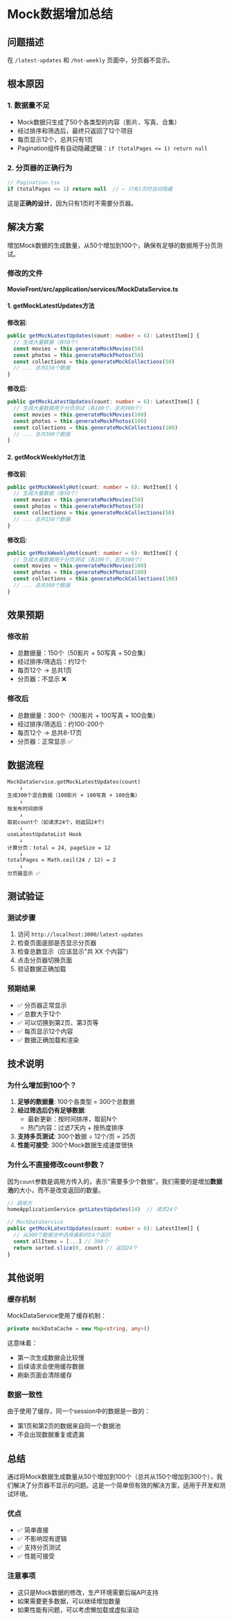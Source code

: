 # Mock数据增加总结

## 问题描述

在 `/latest-updates` 和 `/hot-weekly` 页面中，分页器不显示。

## 根本原因

### 1. 数据量不足
- Mock数据只生成了50个各类型的内容（影片、写真、合集）
- 经过排序和筛选后，最终只返回了12个项目
- 每页显示12个，总共只有1页
- Pagination组件有自动隐藏逻辑：`if (totalPages <= 1) return null`

### 2. 分页器的正确行为
```typescript
// Pagination.tsx
if (totalPages <= 1) return null  // ← 只有1页时自动隐藏
```

这是**正确的设计**，因为只有1页时不需要分页器。

## 解决方案

增加Mock数据的生成数量，从50个增加到100个，确保有足够的数据用于分页测试。

### 修改的文件

**MovieFront/src/application/services/MockDataService.ts**

#### 1. getMockLatestUpdates方法

**修改前**:
```typescript
public getMockLatestUpdates(count: number = 6): LatestItem[] {
  // 生成大量数据（各50个）
  const movies = this.generateMockMovies(50)
  const photos = this.generateMockPhotos(50)
  const collections = this.generateMockCollections(50)
  // ... 总共150个数据
}
```

**修改后**:
```typescript
public getMockLatestUpdates(count: number = 6): LatestItem[] {
  // 生成大量数据用于分页测试（各100个，总共300个）
  const movies = this.generateMockMovies(100)
  const photos = this.generateMockPhotos(100)
  const collections = this.generateMockCollections(100)
  // ... 总共300个数据
}
```

#### 2. getMockWeeklyHot方法

**修改前**:
```typescript
public getMockWeeklyHot(count: number = 6): HotItem[] {
  // 生成大量数据（各50个）
  const movies = this.generateMockMovies(50)
  const photos = this.generateMockPhotos(50)
  const collections = this.generateMockCollections(50)
  // ... 总共150个数据
}
```

**修改后**:
```typescript
public getMockWeeklyHot(count: number = 6): HotItem[] {
  // 生成大量数据用于分页测试（各100个，总共300个）
  const movies = this.generateMockMovies(100)
  const photos = this.generateMockPhotos(100)
  const collections = this.generateMockCollections(100)
  // ... 总共300个数据
}
```

## 效果预期

### 修改前
- 总数据量：150个（50影片 + 50写真 + 50合集）
- 经过排序/筛选后：约12个
- 每页12个 → 总共1页
- 分页器：不显示 ❌

### 修改后
- 总数据量：300个（100影片 + 100写真 + 100合集）
- 经过排序/筛选后：约100-200个
- 每页12个 → 总共8-17页
- 分页器：正常显示 ✅

## 数据流程

```
MockDataService.getMockLatestUpdates(count)
    ↓
生成300个混合数据（100影片 + 100写真 + 100合集）
    ↓
按发布时间排序
    ↓
取前count个（如请求24个，则返回24个）
    ↓
useLatestUpdateList Hook
    ↓
计算分页：total = 24, pageSize = 12
    ↓
totalPages = Math.ceil(24 / 12) = 2
    ↓
分页器显示 ✅
```

## 测试验证

### 测试步骤
1. 访问 `http://localhost:3000/latest-updates`
2. 检查页面底部是否显示分页器
3. 检查总数显示（应该显示"共 XX 个内容"）
4. 点击分页器切换页面
5. 验证数据正确加载

### 预期结果
- ✅ 分页器正常显示
- ✅ 总数大于12个
- ✅ 可以切换到第2页、第3页等
- ✅ 每页显示12个内容
- ✅ 数据正确加载和渲染

## 技术说明

### 为什么增加到100个？

1. **足够的数据量**: 100个各类型 = 300个总数据
2. **经过筛选后仍有足够数据**: 
   - 最新更新：按时间排序，取前N个
   - 热门内容：过滤7天内 + 按热度排序
3. **支持多页测试**: 300个数据 ÷ 12个/页 = 25页
4. **性能可接受**: 300个Mock数据生成速度很快

### 为什么不直接修改count参数？

因为`count`参数是调用方传入的，表示"需要多少个数据"。我们需要的是增加**数据池**的大小，而不是改变返回的数量。

```typescript
// 调用方
homeApplicationService.getLatestUpdates(24)  // 请求24个

// MockDataService
public getMockLatestUpdates(count: number = 6): LatestItem[] {
  // 从300个数据池中选择最新的24个返回
  const allItems = [...] // 300个
  return sorted.slice(0, count) // 返回24个
}
```

## 其他说明

### 缓存机制
MockDataService使用了缓存机制：
```typescript
private mockDataCache = new Map<string, any>()
```

这意味着：
- 第一次生成数据会比较慢
- 后续请求会使用缓存数据
- 刷新页面会清除缓存

### 数据一致性
由于使用了缓存，同一个session中的数据是一致的：
- 第1页和第2页的数据来自同一个数据池
- 不会出现数据重复或遗漏

## 总结

通过将Mock数据生成数量从50个增加到100个（总共从150个增加到300个），我们解决了分页器不显示的问题。这是一个简单但有效的解决方案，适用于开发和测试环境。

### 优点
- ✅ 简单直接
- ✅ 不影响现有逻辑
- ✅ 支持分页测试
- ✅ 性能可接受

### 注意事项
- 这只是Mock数据的修改，生产环境需要后端API支持
- 如果需要更多数据，可以继续增加数量
- 如果性能有问题，可以考虑懒加载或虚拟滚动
